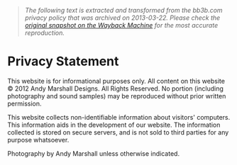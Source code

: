 > *The following text is extracted and transformed from the bb3b.com privacy policy that was archived on 2013-03-22. Please check the [original snapshot on the Wayback Machine](https://web.archive.org/web/20130322085102id_/http%3A//www.thdelectronics.com/privacy_statement.html) for the most accurate reproduction.*

# Privacy Statement

This website is for informational purposes only. All content on this website © 2012 Andy Marshall Designs. All Rights Reserved. No portion (including photography and sound samples) may be reproduced without prior written permission. 

This website collects non-identifiable information about visitors' computers. This information aids in the development of our website. The information collected is stored on secure servers, and is not sold to third parties for any purpose whatsoever.

Photography by Andy Marshall unless otherwise indicated.
